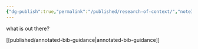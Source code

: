 ```yaml
---
{"dg-publish":true,"permalink":"/published/research-of-context/","noteIcon":""}
---
```


what is out there?

[[published/annotated-bib-guidance\|annotated-bib-guidance]]
